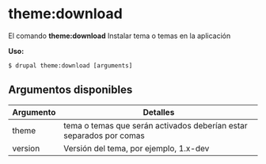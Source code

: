# theme:download
El comando **theme:download** Instalar tema o temas en la aplicación

**Uso:**
```
$ drupal theme:download [arguments] 
```

## Argumentos disponibles
Argumento | Detalles
---------|-------------
theme | tema o temas que serán activados deberían estar separados por comas
version | Versión del tema, por ejemplo, 1.x-dev
